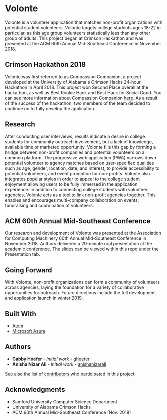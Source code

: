 # Volonte
Volonte is a volunteer application that matches non-profit organizations with potential student volunteers. Volonte targets college students ages 18-22 in particular, as this age group volunteers statistically less than any other group of adults. This project began at Crimson Hackathon and was presented at the ACM 60th Annual Mid-Southeast Conference in November 2018.  

## Crimson Hackathon 2018

Volonte was first referred to as Compassion Companion, a project developed at the University of Alabama's Crimson Hacks 24-hour Hackathon in April 2018. This project won Second Place overall at the hackathon, as well as Best Rookie Hack and Best Hack for Social Good. You can see more information about Compassion Companion [here](https://www.gabbyhoefer.com/compassion-companion). As a result of the success of the hackathon, two members of the team decided to continue on to fully develop the application. 

## Research 

After conducting user interviews, results indicate a desire in college students for community outreach involvement, but a lack of knowledge, available time or marketed opportunity. Volonte fills this gap by forming a bridge between non-profit companies and potential volunteers on a common platform. The progressive web application (PWA) narrows down potential volunteer to agency matches based on user-specified qualities such as age, gender, location, date, and interest, to provide accessibility to potential volunteers, and event promotion for non-profits. Volonte also integrates popular styles in order to appeal to the college student enjoyment allowing users to be fully immersed in the application experience. In addition to connecting college students with volunteer agencies, Volonte acts as a tool to link non-profit agencies together. This enables and encourages multi-company collaboration on events, fundraising and coordination of volunteers.

## ACM 60th Annual Mid-Southeast Conference

Our research and development of Volonte was presented at the Association for Computing Machinery 60th Annual Mid-Southeast Conference in November 2018. Authors delivered a 20-minute oral presentation at the academic conference. The slides can be viewed within this repo under the Presentation tab. 

## Going Forward 

With Volonte, non-profit organizations can form a community of volunteers across agencies, laying the foundation for a variety of collaborative opportunities for outreach. Future directions include the full development and application launch in winter 2019.

## Built With

* [Atom](http://www.atom.io)
* [Microsoft Azure](https://azure.microsoft.com/en-us/free/search/?v=18.45)

## Authors

* **Gabby Hoefer** - *Initial work* - [ghoefer](https://github.com/ghoefer)
* **Anisha Nizar Ali** - *Initial work* - [anishanizarali](https://github.com/anishanizarali)

See also the list of [contributors](https://github.com/volonte/contributors) who participated in this project


## Acknowledgments

* Samford University Computer Science Department
* University of Alabama Crimson Hacks
* ACM 60th Annual Mid-Southeast Conference (Nov. 2018)

